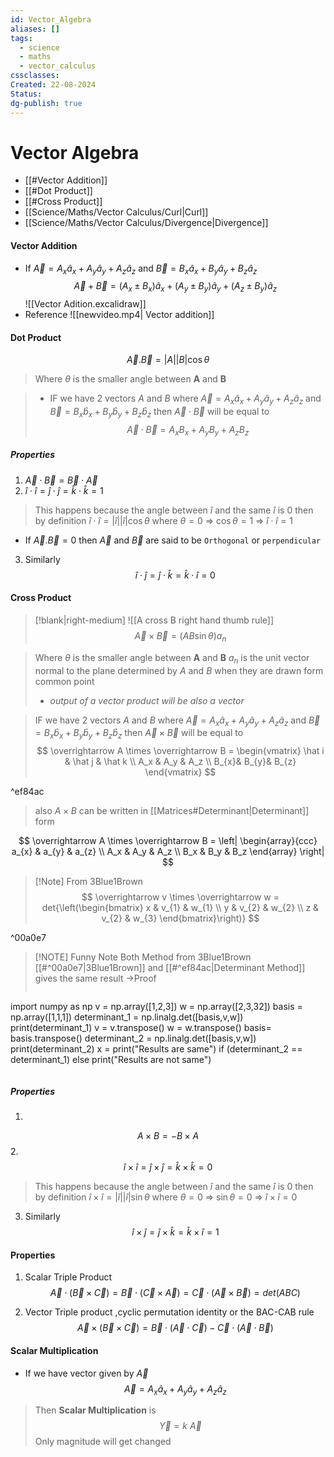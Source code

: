 ```yaml
---
id: Vector_Algebra
aliases: []
tags:
  - science
  - maths
  - vector_calculus
cssclasses: 
Created: 22-08-2024
Status: 
dg-publish: true
---
```

# Vector Algebra
- [[#Vector Addition]]
- [[#Dot Product]]
- [[#Cross Product]]
- [[Science/Maths/Vector Calculus/Curl|Curl]]
- [[Science/Maths/Vector Calculus/Divergence|Divergence]]

#### Vector Addition

- If $\overrightarrow A = A_{x}\hat a_{x}+A_{y}\hat a_{y}+A_{z}\hat a_{z}$ and $\overrightarrow B = B_{x}\hat a_{x}+B_{y}\hat a_{y}+B_{z}\hat a_{z}$
  $$
  \overrightarrow A +\overrightarrow B = (A_{x} \pm B_{x})\hat a_{x}+(A_{y} \pm B_{y})\hat a_{y}+(A_{z} \pm B_{y })\hat a_{z}
  $$
  ![[Vector Adition.excalidraw]]
- Reference ![[newvideo.mp4| Vector addition]]

#### Dot Product

$$
\overrightarrow A . \overrightarrow B  = |A||B| \cos\theta
$$

> Where $\theta$ is the smaller angle between **A** and **B**

> - IF we have 2 vectors $A$ and $B$ where $\overrightarrow A = A_{x}\hat a_x+A_{y}\hat a_y+A_{z}\hat a_z$ and $\overrightarrow B= B_{x}\hat b_x+B_{y}\hat b_y+B_{z}\hat b_z$ then $\overrightarrow A \cdot \overrightarrow B$ will be equal to 
>$$
\overrightarrow A \cdot \overrightarrow B = A_{x}B_{x}+ A_y B_{y} + A_z B_z
>$$

##### Properties 
1. $\overrightarrow A \cdot  \overrightarrow B = \overrightarrow B \cdot  \overrightarrow A$
2. $\hat i \cdot  \hat i = \hat j \cdot  \hat j = \hat k \cdot  \hat k = 1$
>This happens because the angle between $\hat i$ and the same $\hat i$ is $0$ then by definition $\hat i \cdot  \hat i = |\hat i | | \hat i|\cos\theta$ where $\theta =0$ => $\cos\theta = 1$ => $\hat i \cdot  \hat i = 1$
- If $\overrightarrow A . \overrightarrow B = 0$ then $\overrightarrow A$ and $\overrightarrow B$ are said to be `Orthogonal` or `perpendicular`
3. Similarly
$$
\hat{i} \cdot \hat{j} = \hat{j} \cdot \hat{k} = \hat{k} \cdot \hat{i} = 0
$$

#### Cross Product
>[!blank|right-medium]
>![[A cross B right hand thumb rule]]
$$
\overrightarrow A \times \overrightarrow B  = (AB \sin\theta)a_n
$$

> Where $\theta$ is the smaller angle between **A** and **B**
> $a_n$ is the unit vector normal to the plane determined by $A$ and $B$ when they are drawn form common point 
> - *output of a vector product will be also a vector* 

> IF we have 2 vectors $A$ and $B$ where $\overrightarrow A = A_{x}\hat a_x+A_{y}\hat a_y+A_{z}\hat a_z$ and $\overrightarrow B= B_{x}\hat b_x+B_{y}\hat b_y+B_{z}\hat b_z$ then $\overrightarrow A \times  \overrightarrow B$ will be equal to
>$$
\overrightarrow A \times \overrightarrow B = \begin{vmatrix}
\hat i & \hat j & \hat k \\ 
A_x & A_y & A_z  \\ 
B_{x}& B_{y}& B_{z} 
\end{vmatrix}
>$$

^ef84ac

> also $A \times B$ can be written in [[Matrices#Determinant|Determinant]] form

$$
\overrightarrow A \times \overrightarrow B = \left| \begin{array}{ccc}   a_{x} &  a_{y} &  a_{z} \\ A_x & A_y & A_z \\  B_x & B_y & B_z \end{array}  \right|
$$

> [!Note] From 3Blue1Brown
>$$
\overrightarrow v \times \overrightarrow w = det{\left(\begin{bmatrix}  
x & v_{1} & w_{1} \\ y & v_{2} & w_{2} \\ z  & v_{2} & w_{3}
 \end{bmatrix}\right)}
>$$

^00a0e7

  
> [!NOTE] Funny Note
> Both Method from 3Blue1Brown [[#^00a0e7|3Blue1Brown]] and [[#^ef84ac|Determinant Method]] gives the same result 
> ->Proof
>```python
import numpy as np
v = np.array([1,2,3])
w = np.array([2,3,32])
basis = np.array([1,1,1])
determinant_1 = np.linalg.det([basis,v,w])
print(determinant_1)
v = v.transpose()
w = w.transpose()
basis= basis.transpose()
determinant_2 = np.linalg.det([basis,v,w])
print(determinant_2)
x = print("Results are same") if (determinant_2 == determinant_1) else  print("Results are not same")  	
>```

##### Properties
1. 
$$
A \times B = - B \times A
$$
2. 
$$
   \hat i \times \hat i = \hat j \times \hat j = \hat k \times \hat k = 0 
$$
> This happens because the angle between $\hat i$ and the same $\hat i$ is $0$ then by definition $\hat i \times \hat i = |\hat i | | \hat i|\sin\theta$ where $\theta =0$ => $\sin\theta = 0$ => $\hat i \times \hat i = 0$ 
3. Similarly 
$$
\hat{i} \times \hat{j} = \hat{j} \times \hat{k} = \hat{k} \times \hat{i} = 1
$$

#### Properties 
1. Scalar Triple Product
$$
\overrightarrow{A} \cdot \left(\overrightarrow{B}  \times \overrightarrow{C} \right)  = \overrightarrow{B} \cdot \left(\overrightarrow{C} \times \overrightarrow{A} \right) = \overrightarrow{C} \cdot \left(\overrightarrow{A} \times \overrightarrow{B} \right) = det(ABC)
$$

2. Vector Triple product ,cyclic permutation identity or the BAC-CAB rule
$$
\overrightarrow{A} \times \left(\overrightarrow{B}  \times \overrightarrow{C} \right)  = \overrightarrow{B} \cdot \left( \overrightarrow{A} \cdot  \overrightarrow{C} \right) -  \overrightarrow{C} \cdot \left(\overrightarrow{A} \cdot \overrightarrow{B} \right)
$$
#### Scalar Multiplication
- If we have vector given by $\overrightarrow A$
$$
\overrightarrow A =  A_{x}\hat a_x+A_{y}\hat a_y+A_{z}\hat a_z
$$
> Then **Scalar Multiplication** is 
$$
\overrightarrow Y = k \ \overrightarrow A
$$
> Only magnitude will get changed 

